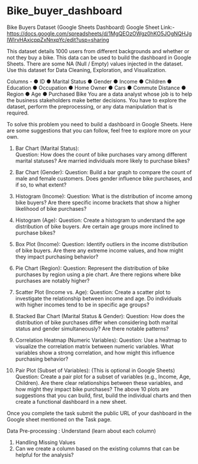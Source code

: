 # Bike_buyer_dashboard

Bike Buyers Dataset (Google Sheets Dashboard)
Google Sheet Link:-
https://docs.google.com/spreadsheets/d/1MgQEOzOWgz0hKO5JOgNQHJgIWlrvHAxicppZxNnxpYc/edit?usp=sharing

This dataset details 1000 users from different backgrounds and whether or not they buy a bike. This data can be used to build the dashboard in Google Sheets. There are some NA (Null / Empty) values injected in the dataset. Use this dataset for Data Cleaning, Exploration, and Visualization.

Columns -
●	ID 
●	Marital Status 
●	Gender 
●	Income 
●	Children 
●	Education 
●	Occupation 
●	Home Owner 
●	Cars 
●	Commute Distance 
●	Region 
●	Age 
●	Purchased Bike
You are a data analyst whose job is to help the business stakeholders make better decisions. You have to explore the dataset, perform the preprocessing, or any data manipulation that is required. 

To solve this problem you need to build a dashboard in Google Sheets. Here are some suggestions that you can follow, feel free to explore more on your own.
1. Bar Chart (Marital Status):  
Question: How does the count of bike purchases vary among different marital statuses? Are married individuals more likely to purchase bikes?
2. Bar Chart (Gender):
Question: Build a bar graph to compare the count of male and female customers. Does gender influence bike purchases, and if so, to what extent?

3. Histogram (Income):
Question: What is the distribution of income among bike buyers? Are there specific income brackets that show a higher likelihood of bike purchases?
4. Histogram (Age):
Question: Create a histogram to understand the age distribution of bike buyers. Are certain age groups more inclined to purchase bikes?
5. Box Plot (Income):
Question: Identify outliers in the income distribution of bike buyers. Are there any extreme income values, and how might they impact purchasing behavior?
6. Pie Chart (Region):
Question: Represent the distribution of bike purchases by region using a pie chart. Are there regions where bike purchases are notably higher?
7. Scatter Plot (Income vs. Age):
Question: Create a scatter plot to investigate the relationship between income and age. Do individuals with higher incomes tend to be in specific age groups?
8. Stacked Bar Chart (Marital Status & Gender):
Question: How does the distribution of bike purchases differ when considering both marital status and gender simultaneously? Are there notable patterns?
9. Correlation Heatmap (Numeric Variables):
Question: Use a heatmap to visualize the correlation matrix between numeric variables. What variables show a strong correlation, and how might this influence purchasing behavior?
10. Pair Plot (Subset of Variables): (This is optional in Google Sheets)
Question: Create a pair plot for a subset of variables (e.g., Income, Age, Children). Are there clear relationships between these variables, and how might they impact bike purchases?
The above 10 plots are suggestions that you can build, first, build the individual charts and then create a functional dashboard in a new sheet.

Once you complete the task submit the public URL of your dashboard in the Google sheet mentioned on the Task page. 


Data Pre-processing : 
Understand (learn about each column) 
1.	Handling Missing Values 
2.	Can we create a column based on the existing columns that can be helpful for the analysis? 


